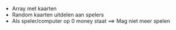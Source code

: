 - Array met kaarten
- Random kaarten uitdelen aan spelers
- Als speler/computer op 0 money staat ==> Mag niet meer spelen